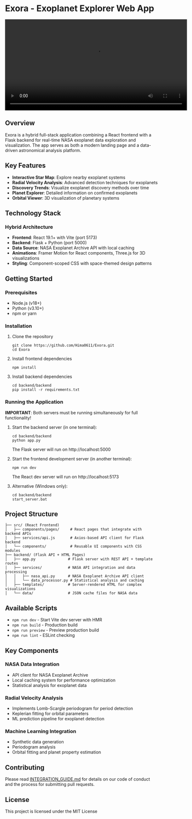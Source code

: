 # Exora - Exoplanet Explorer Web App

<!-- Project Overview Video -->
<video src="src/assets/Proj_Video.mp4" controls width="600">
  Your browser does not support the video tag.
</video>

## Overview

Exora is a hybrid full-stack application combining a React frontend with a Flask backend for real-time NASA exoplanet data exploration and visualization. The app serves as both a modern landing page and a data-driven astronomical analysis platform.

## Key Features

- **Interactive Star Map**: Explore nearby exoplanet systems
- **Radial Velocity Analysis**: Advanced detection techniques for exoplanets
- **Discovery Trends**: Visualize exoplanet discovery methods over time
- **Planet Explorer**: Detailed information on confirmed exoplanets
- **Orbital Viewer**: 3D visualization of planetary systems

## Technology Stack

### Hybrid Architecture

- **Frontend**: React 19.1+ with Vite (port 5173)
- **Backend**: Flask + Python (port 5000)
- **Data Source**: NASA Exoplanet Archive API with local caching
- **Animations**: Framer Motion for React components, Three.js for 3D visualizations
- **Styling**: Component-scoped CSS with space-themed design patterns

## Getting Started

### Prerequisites

- Node.js (v18+)
- Python (v3.10+)
- npm or yarn

### Installation

1. Clone the repository

   ```
   git clone https://github.com/Hima0611/Exora.git
   cd Exora
   ```

2. Install frontend dependencies

   ```
   npm install
   ```

3. Install backend dependencies
   ```
   cd backend/backend
   pip install -r requirements.txt
   ```

### Running the Application

**IMPORTANT**: Both servers must be running simultaneously for full functionality!

1. Start the backend server (in one terminal):

   ```
   cd backend/backend
   python app.py
   ```

   The Flask server will run on http://localhost:5000

2. Start the frontend development server (in another terminal):

   ```
   npm run dev
   ```

   The React dev server will run on http://localhost:5173

3. Alternative (Windows only):
   ```
   cd backend/backend
   start_server.bat
   ```

## Project Structure

```
├── src/ (React Frontend)
│   ├── components/pages/     # React pages that integrate with backend APIs
│   ├── services/api.js       # Axios-based API client for Flask backend
│   └── components/           # Reusable UI components with CSS modules
├── backend/ (Flask API + HTML Pages)
│   ├── app.py               # Flask server with REST API + template routes
│   ├── services/            # NASA API integration and data processing
│   │   ├── nasa_api.py      # NASA Exoplanet Archive API client
│   │   └── data_processor.py # Statistical analysis and caching
│   ├── templates/           # Server-rendered HTML for complex visualizations
│   └── data/                # JSON cache files for NASA data
```

## Available Scripts

- `npm run dev` - Start Vite dev server with HMR
- `npm run build` - Production build
- `npm run preview` - Preview production build
- `npm run lint` - ESLint checking

## Key Components

### NASA Data Integration

- API client for NASA Exoplanet Archive
- Local caching system for performance optimization
- Statistical analysis for exoplanet data

### Radial Velocity Analysis

- Implements Lomb-Scargle periodogram for period detection
- Keplerian fitting for orbital parameters
- ML prediction pipeline for exoplanet detection

### Machine Learning Integration

- Synthetic data generation
- Periodogram analysis
- Orbital fitting and planet property estimation

## Contributing

Please read [INTEGRATION_GUIDE.md](./INTEGRATION_GUIDE.md) for details on our code of conduct and the process for submitting pull requests.

## License

This project is licensed under the MIT License
